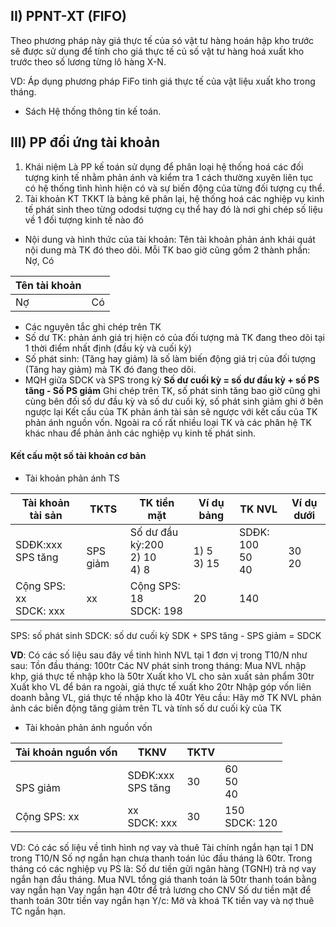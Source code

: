 ## II) PPNT-XT (FIFO)
Theo phương pháp này giá thực tế của só vật tư hàng hoán hập kho trước sẽ được sử dụng để tính cho giá thực tế củ số vật tư hàng hoá xuất kho trước theo số lương từng lô hàng X-N.

VD: Áp dụng phương pháp FiFo tinh giá thực tế của vật liệu xuất kho trong tháng.
- Sách Hệ thống thông tin kế toán.
## III) PP đối ứng tài khoản
1. Khái niệm
Là PP kế toán sử dụng để phân loại hệ thống hoá các đối tượng kinh tế nhằm phản ánh và kiểm tra 1 cách thường xuyên liên tục có hệ thống tình hình hiện có và sự biến động của từng đối tượng cụ thể.
2. Tài khoản KT
TKKT là bảng kê phân lại, hệ thống hoá các nghiệp vụ kinh tế phát sinh theo từng ododsi tượng cụ thể hay đó là nơi ghi chép số liệu về 1 đối tượng kinh tế nào đó
- Nội dung và hình thức của tài khoản:
	Tên tài khoản phản ánh khái quát nội dung mà TK đó theo dõi.
	Mỗi TK bao giờ cũng gồm 2 thành phần: Nợ, Có

| Tên tài khoản |  |
| ---- | ---- |
| Nợ | Có |
- Các nguyên tắc ghi chép trên TK
- Số dư TK: phản ánh giá trị hiện có của đối tượng mà TK đang theo dõi tại 1 thời điểm nhất định (đầu kỳ và cuối kỳ)
- Số phát sinh: (Tăng hay giảm) là số làm biến động giá trị của đối tượng (Tăng hay giảm) mà TK đó đang theo dõi.
- MQH giữa SDCK và SPS trong kỳ
  **Số dư cuối kỳ = số dư đầu kỳ + số PS tăng - Số PS giảm**
	Ghi chép trên TK, số phát sinh tăng bao giờ cũng ghi cùng bên đối số dư đầu kỳ và số dư cuối kỳ, số phát sinh giảm ghi ở bên ngược lại
	Kết cấu của TK phản ánh tài sản sẽ ngược với kết cấu của TK phản ánh nguồn vốn.
	Ngoài ra cố rất nhiều loại TK và các phân hệ TK khác nhau để phản ảnh các  nghiệp vụ kinh tế phát sinh.
#### Kết cấu một số tài khoản cơ bản
- Tài khoản phản ánh TS

| Tài khoản tài sản | TKTS | TK tiền mặt | Ví dụ bảng | TK NVL | Ví dụ dưới |
| ---- | ---- | ---- | ---- | ---- | ---- |
| SDĐK:xxx <br>SPS tăng | <br>SPS giảm | Số dư đầu kỳ:200<br>2) 10<br>4) 8 | <br>1) 5<br>3) 15 | SDĐK: 100<br>50<br>40 | <br>30<br>20 |
| Cộng SPS: xx <br>SDCK: xxx | xx | Cộng SPS: 18<br>SDCK: 198 | 20 | 140 |  |
SPS: số phát sinh
SDCK: số dư cuối kỳ
SDK + SPS tăng - SPS giảm = SDCK

**VD**: Có các số liệu sau đây về tinh hình NVL tại 1 đơn vị trong T10/N như sau:
Tồn đầu tháng: 100tr
Các NV phát sinh trong tháng:
	Mua NVL nhập khp, giá thực tế nhập kho là 50tr
	Xuất kho VL cho sản xuất sản phẩm 30tr
	Xuất kho VL để bán ra ngoài, giá thực tế xuất kho 20tr
	Nhập góp vốn liên doanh bằng VL, giá thực tế nhập kho là 40tr
Yêu cầu: Hãy mở TK NVL phản ảnh các biến động tăng giảm trên TL và tính số dư cuối kỳ của TK
- Tài khoản phản ánh nguồn vốn

| Tài khoản nguồn vốn | TKNV | TKTV |  |
| ---- | ---- | ---- | ---- |
| <br>SPS giảm | SDĐK:xxx <br>SPS tăng | 30 | 60<br>50<br>40 |
| Cộng SPS: xx <br> | xx<br>SDCK: xxx | 30 | 150<br>SDCK: 120 |
VD: Có các số liệu về tình hình nợ vay và thuê Tài chính ngắn hạn tại 1 DN trong T10/N
Số nợ ngắn hạn chưa thanh toán lúc đầu tháng là 60tr.
	Trong tháng có các nghiệp vụ PS là:
		Số dư tiền gửi ngân hàng (TGNH) trả nợ vay ngắn hạn đầu tháng.
		Mua NVL tổng giá thanh toán là 50tr thanh toán bằng vay ngắn hạn
		Vay ngắn hạn 40tr để trả lương cho CNV
		Số dư tiền mặt để thanh toán 30tr tiền vay ngắn hạn
	Y/c: Mở và khoá TK tiền vay và nợ thuê TC ngắn hạn.

